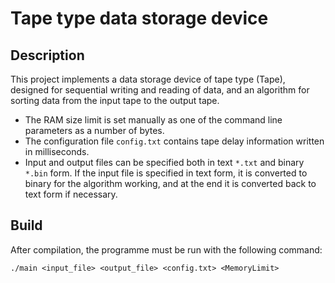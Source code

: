 # Tape type data storage device
## Description
This project implements a data storage device of tape type (Tape), designed for sequential writing and reading of data, and an algorithm for sorting data from the input tape to the output tape.
- The RAM size limit is set manually as one of the command line parameters as a number of bytes.
- The configuration file `config.txt` contains tape delay information written in milliseconds.
- Input and output files can be specified both in text `*.txt` and binary `*.bin` form. If the input file is specified in text form, it is converted to binary for the algorithm working, and at the end it is converted back to text form if necessary.

## Build
After compilation, the programme must be run with the following command:
```
./main <input_file> <output_file> <config.txt> <MemoryLimit>
```
